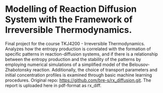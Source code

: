 # Modelling of Reaction Diffusion System with the Framework of Irreversible Thermodynamics. 
Final project for the course TKJ4200 - Irreversible Thermodynamics. Analyzes how the entropy production is correlated with the formation of specific patterns in reaction-diffusion systems, and if there is a relationship between the entropy production and the stability of the patterns by employing numerical simulations of a simplified model of the Belousov-Zhabotonsky reaction. Additionally, the choice of transport parameters and initial concentration profiles is examined through basic machine learning procedures. Original repo: https://github.com/bre-s/rx_diffusion.git. The report is uploaded here in pdf-format as rx_diff.
